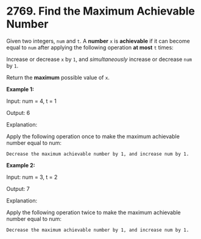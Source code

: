 # 2769. Find the Maximum Achievable Number

Given two integers, `num` and `t`. A **number** `x` is **achievable** if it can become equal to `num` after applying the following operation **at most** `t` times:

Increase or decrease `x` by `1`, and *simultaneously* increase or decrease `num` by `1`.

Return the **maximum** possible value of `x`.

**Example 1:**

Input: num = 4, t = 1

Output: 6

Explanation:

Apply the following operation once to make the maximum achievable number equal to num:

    Decrease the maximum achievable number by 1, and increase num by 1.

**Example 2:**

Input: num = 3, t = 2

Output: 7

Explanation:

Apply the following operation twice to make the maximum achievable number equal to num:

    Decrease the maximum achievable number by 1, and increase num by 1.

